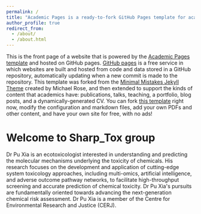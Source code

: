 ```yaml
---
permalink: /
title: "Academic Pages is a ready-to-fork GitHub Pages template for academic personal websites"
author_profile: true
redirect_from: 
  - /about/
  - /about.html
---
```


This is the front page of a website that is powered by the [Academic Pages template](https://github.com/academicpages/academicpages.github.io) and hosted on GitHub pages. [GitHub pages](https://pages.github.com) is a free service in which websites are built and hosted from code and data stored in a GitHub repository, automatically updating when a new commit is made to the repository. This template was forked from the [Minimal Mistakes Jekyll Theme](https://mmistakes.github.io/minimal-mistakes/) created by Michael Rose, and then extended to support the kinds of content that academics have: publications, talks, teaching, a portfolio, blog posts, and a dynamically-generated CV. You can fork [this template](https://github.com/academicpages/academicpages.github.io) right now, modify the configuration and markdown files, add your own PDFs and other content, and have your own site for free, with no ads!

Welcome to Sharp_Tox group
======
Dr Pu Xia is an ecotoxicologist interested in understanding and predicting the molecular mechanisms underlying the toxicity of chemicals. His research focuses on the development and application of cutting-edge system toxicology approaches, including multi-omics, artificial intelligence, and adverse outcome pathway networks, to facilitate high-throughput screening and accurate prediction of chemical toxicity. Dr Pu Xia's pursuits are fundamentally oriented towards advancing the next-generation chemical risk assessment. Dr Pu Xia is a member of the Centre for Environmental Research and Justice (CERJ).
